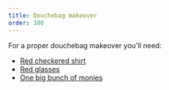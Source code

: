 ```yaml
---
title: Douchebag makeover
order: 100
---
```


For a proper douchebag makeover you'll need:
 - [Red checkered shirt](red-checkered-shirt.md)
 - [Red glasses](red-glasses.md)
 - [One big bunch of monies](big-bunch-of-monies.md)

